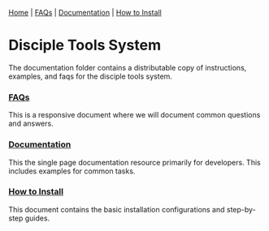 [Home](readme.md) | [FAQs](faq.md) | [Documentation](documentation.md) | [How to Install](how-to-install.md)
# Disciple Tools System
The documentation folder contains a distributable copy of instructions, examples, and faqs for the disciple tools system.


### [FAQs](faq.md)
This is a responsive document where we will document common questions and answers. 
### [Documentation](documentation.md)
This the single page documentation resource primarily for developers. This includes examples for common tasks.
### [How to Install](how-to-install.md)
This document contains the basic installation configurations and step-by-step guides.
